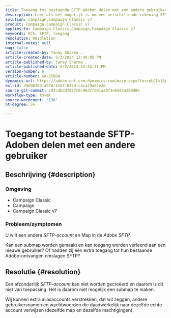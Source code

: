 ```yaml
---
title: Toegang tot bestaande SFTP-Adoben delen met een andere gebruiker
description: Leer als het mogelijk is om een verschillende rekening SFTP en Omslag binnen de Adobe SFTP te delen.
solution: Campaign,Campaign Classic v7
product: Campaign,Campaign Classic v7
applies-to: Campaign Classic,Campaign,Campaign Classic v7
keywords: KCS, SFTP, toegang
resolution: Resolution
internal-notes: null
bug: false
article-created-by: Tanay Sharma .
article-created-date: 5/3/2024 12:40:05 PM
article-published-by: Tanay Sharma .
article-published-date: 5/3/2024 12:43:31 PM
version-number: 6
article-number: KA-15084
dynamics-url: https://adobe-ent.crm.dynamics.com/main.aspx?forceUCI=1&pagetype=entityrecord&etn=knowledgearticle&id=8e86db3d-4a09-ef11-9f8a-6045bd026dc7
exl-id: 39d98303-a978-41d7-833d-c4ca79a62e2d
source-git-commit: c93cdbdd7877c0c96dcfd01aa9f3eb982a280d8e
workflow-type: tm+mt
source-wordcount: '138'
ht-degree: 5%

---
```


# Toegang tot bestaande SFTP-Adoben delen met een andere gebruiker

## Beschrijving {#description}


### <b>Omgeving</b>

- Campaign Classic
- Campaign
- Campaign Classic v7


### <b>Probleem/symptomen</b>

U wilt een andere *SFTP-account* en Map in de *Adobe SFTP.*

Kan een submap worden gemaakt en kan toegang worden verleend aan een nieuwe gebruiker? Of hadden zij één extra toegang tot hun bestaande Adobe-ontvangen omslagen SFTP?


## Resolutie {#resolution}


Een afzonderlijk *SFTP-account* kan niet worden gecreëerd en daarom is dit niet van toepassing. Het is daarom niet mogelijk een submap te maken.

Wij kunnen extra aliasaccounts verstrekken, dat wil zeggen, andere gebruikersnamen en wachtwoorden die daadwerkelijk naar dezelfde echte account verwijzen (dezelfde map en dezelfde machtigingen).

